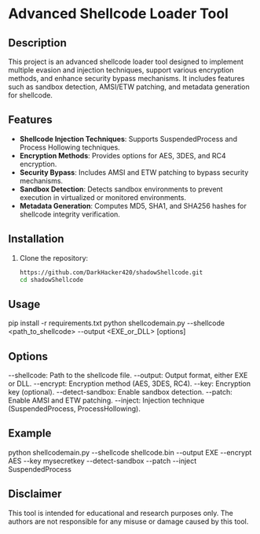 # Advanced Shellcode Loader Tool

## Description

This project is an advanced shellcode loader tool designed to implement multiple evasion and injection techniques, support various encryption methods, and enhance security bypass mechanisms. It includes features such as sandbox detection, AMSI/ETW patching, and metadata generation for shellcode.

## Features

- **Shellcode Injection Techniques**: Supports SuspendedProcess and Process Hollowing techniques.
- **Encryption Methods**: Provides options for AES, 3DES, and RC4 encryption.
- **Security Bypass**: Includes AMSI and ETW patching to bypass security mechanisms.
- **Sandbox Detection**: Detects sandbox environments to prevent execution in virtualized or monitored environments.
- **Metadata Generation**: Computes MD5, SHA1, and SHA256 hashes for shellcode integrity verification.

## Installation

1. Clone the repository:
   ```bash
   https://github.com/DarkHacker420/shadowShellcode.git
   cd shadowShellcode
## Usage
pip install -r requirements.txt
python shellcodemain.py --shellcode <path_to_shellcode> --output <EXE_or_DLL> [options]

## Options
--shellcode: Path to the shellcode file.
--output: Output format, either EXE or DLL.
--encrypt: Encryption method (AES, 3DES, RC4).
--key: Encryption key (optional).
--detect-sandbox: Enable sandbox detection.
--patch: Enable AMSI and ETW patching.
--inject: Injection technique (SuspendedProcess, ProcessHollowing).

## Example
python shellcodemain.py --shellcode shellcode.bin --output EXE --encrypt AES --key mysecretkey --detect-sandbox --patch --inject SuspendedProcess

## Disclaimer
This tool is intended for educational and research purposes only. The authors are not responsible for any misuse or damage caused by this tool.

